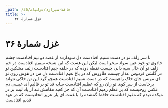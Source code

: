 ```yaml
---
_path: /حافظ-شیرازی/غزلیات/36
title: >-
    غزل شمارهٔ ۳۶
---
```

# غزل شمارهٔ ۳۶

تا سر زلف تو در دست نسیم افتادست
دل سودازده از غصه دو نیم افتادست
چشم جادوی تو خود عین سواد سحر است
لیکن این هست که این نسخه سقیم افتادست
در خم زلف تو آن خال سیه دانی چیست
نقطه دوده که در حلقه جیم افتادست
زلف مشکین تو در گلشن فردوس عذار
چیست طاووس که در باغ نعیم افتادست
دل من در هوس روی تو ای مونس جان
خاک راهیست که در دست نسیم افتادست
همچو گرد این تن خاکی نتواند برخاست
از سر کوی تو زان رو که عظیم افتادست
سایه قد تو بر قالبم ای عیسی دم
عکس روحیست که بر عظم رمیم افتادست
آن که جز کعبه مقامش نبد از یاد لبت
بر در میکده دیدم که مقیم افتادست
حافظ گمشده را با غمت ای یار عزیز
اتحادیست که در عهد قدیم افتادست
